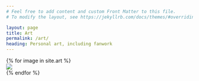 ```yaml
---
# Feel free to add content and custom Front Matter to this file.
# To modify the layout, see https://jekyllrb.com/docs/themes/#overriding-theme-defaults

layout: page
title: Art
permalink: /art/
heading: Personal art, including fanwork
---
```

<script src="/assets/js/jquery-3.5.1.min.js"></script>
<script src="https://unpkg.com/isotope-layout@3/dist/isotope.pkgd.js"></script>
<script src="/assets/js/packery-mode.pkgd.js"></script>
<link rel="stylesheet" href="/assets/css/isotope-image-gallery.css">


<div class="grid">
 {% for image in site.art %}
	<div class="grid-item">
	<a href = "{{site.url}}{{image.image_path}}">
 <img src="{{ site.url }}{{ image.image_path  }}"/>
</a></div>
 {% endfor %}
</div>

<script src="/assets/js/isotope-image-gallery.js"></script>
<link rel="stylesheet" href="/assets/css/lightbox.css">
<script type="text/javascript" src="/assets/js/lightbox.js"></script>
